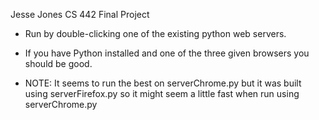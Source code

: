 Jesse Jones
CS 442 Final Project

- Run by double-clicking one of the existing python web servers.
 
- If you have Python installed and one of the three given browsers
  you should be good.

- NOTE: It seems to run the best on serverChrome.py but 
 it was built using serverFirefox.py so it might seem a little
 fast when run using serverChrome.py
